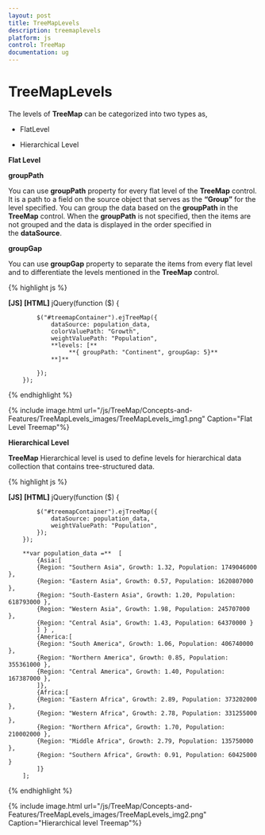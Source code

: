 ```yaml
---
layout: post
title: TreeMapLevels
description: treemaplevels
platform: js
control: TreeMap
documentation: ug
---
```


# TreeMapLevels

The levels of **TreeMap** can be categorized into two types as,

* FlatLevel

* Hierarchical Level

**Flat Level**

**groupPath**

You can use **groupPath** property for every flat level of the **TreeMap** control. It is a path to a field on the source object that serves as the **“Group”** for the level specified. You can group the data based on the **groupPath** in the **TreeMap** control. When the **groupPath** is not specified, then the items are not grouped and the data is displayed in the order specified in the **dataSource**.

**groupGap**

You can use **groupGap** property to separate the items from every flat level and to differentiate the levels mentioned in the **TreeMap** control.

{% highlight js %}

**[JS]**
**[HTML]**
        jQuery(function ($) {

            $("#treemapContainer").ejTreeMap({
                dataSource: population_data,
                colorValuePath: "Growth",
                weightValuePath: "Population",
                **levels: [**
                     **{ groupPath: "Continent", groupGap: 5}**              
                **]**

            });
        });



{% endhighlight %}



{% include image.html url="/js/TreeMap/Concepts-and-Features/TreeMapLevels_images/TreeMapLevels_img1.png" Caption="Flat Level Treemap"%}

**Hierarchical Level**

**TreeMap** Hierarchical level is used to define levels for hierarchical data collection that contains tree-structured data.

{% highlight js %}

**[JS]**
**[HTML]**
        jQuery(function ($) {

            $("#treemapContainer").ejTreeMap({
                dataSource: population_data,
                weightValuePath: "Population",
            });
        });

        **var population_data =**  [
            {Asia:[
            {Region: "Southern Asia", Growth: 1.32, Population: 1749046000 },
            {Region: "Eastern Asia", Growth: 0.57, Population: 1620807000 },
            {Region: "South-Eastern Asia", Growth: 1.20, Population: 618793000 },
            {Region: "Western Asia", Growth: 1.98, Population: 245707000 },
            {Region: "Central Asia", Growth: 1.43, Population: 64370000 }
            ] } ,
            {America:[
            {Region: "South America", Growth: 1.06, Population: 406740000 },
            {Region: "Northern America", Growth: 0.85, Population: 355361000 },
            {Region: "Central America", Growth: 1.40, Population: 167387000 },
            ]},
            {Africa:[
            {Region: "Eastern Africa", Growth: 2.89, Population: 373202000 },
            {Region: "Western Africa", Growth: 2.78, Population: 331255000 },
            {Region: "Northern Africa", Growth: 1.70, Population: 210002000 },
            {Region: "Middle Africa", Growth: 2.79, Population: 135750000 },
            {Region: "Southern Africa", Growth: 0.91, Population: 60425000 }
            ]}
        ];



{% endhighlight %}



{% include image.html url="/js/TreeMap/Concepts-and-Features/TreeMapLevels_images/TreeMapLevels_img2.png" Caption="Hierarchical level Treemap"%}

